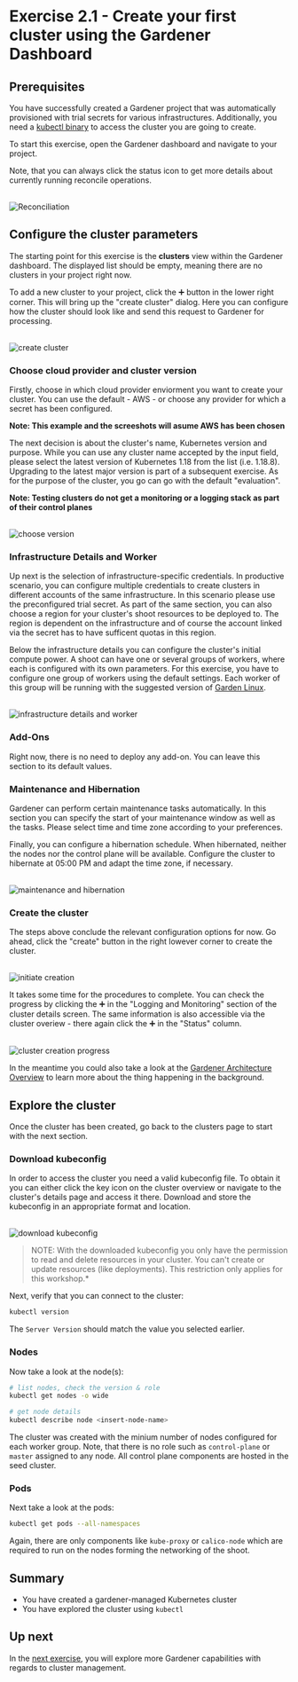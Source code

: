 # Exercise 2.1 - Create your first cluster using the Gardener Dashboard

## Prerequisites
You have successfully created a Gardener project that was automatically provisioned with trial secrets for various infrastructures. Additionally, you need a [kubectl binary](https://kubernetes.io/docs/tasks/tools/install-kubectl/) to access the cluster you are going to create.

To start this exercise, open the Gardener dashboard and navigate to your project.

Note, that you can always click the status icon to get more details about currently running reconcile operations.

<br>![Reconciliation](./images/02_00_01.png)

## Configure the cluster parameters
The starting point for this exercise is the **clusters** view within the Gardener dashboard. The displayed list should be empty, meaning there are no clusters in your project right now.

To add a new cluster to your project, click the :heavy_plus_sign: button in the lower right corner. This will bring up the "create cluster" dialog. Here you can configure how the cluster should look like and send this request to Gardener for processing.

<br>![create cluster](./images/02_01_01.png)

### Choose cloud provider and cluster version
Firstly, choose in which cloud provider enviorment you want to create your cluster. You can use the default - AWS - or choose any provider for which a secret has been configured.

**Note: This example and the screeshots will asume AWS has been chosen**

The next decision is about the cluster's name, Kubernetes version and purpose. While you can use any cluster name accepted by the input field, please select the latest version of Kubernetes 1.18 from the list (i.e. 1.18.8). Upgrading to the latest major version is part of a subsequent exercise. As for the purpose of the cluster, you go can go with the default "evaluation".

**Note: Testing clusters do not get a monitoring or a logging stack as part of their control planes**

<br>![choose version](./images/02_01_02.png)

### Infrastructure Details and Worker
Up next is the selection of infrastructure-specific credentials. In productive scenario, you can configure multiple credentials to create clusters in different accounts of the same infrastructure. In this scenario please use the preconfigured trial secret.
As part of the same section, you can also choose a region for your cluster's shoot resources to be deployed to. The region is dependent on the infrastructure and of course the account linked via the secret has to have sufficent quotas in this region.

Below the infrastructure details you can configure the cluster's initial compute power. A shoot can have one or several groups of workers, where each is configured with its own parameters. For this exercise, you have to configure one group of workers using  the default settings. Each worker of this group will be running with the suggested version of [Garden Linux](https://github.com/gardenlinux/gardenlinux).

<br>![infrastructure details and worker](./images/02_01_03.png)

### Add-Ons
Right now, there is no need to deploy any add-on. You can leave this section to its default values.

### Maintenance and Hibernation
Gardener can perform certain maintenance tasks automatically. In this section you can specify the start of your maintenance window as well as the tasks. Please select time and time zone according to your preferences.

Finally, you can configure a hibernation schedule. When hibernated, neither the nodes nor the control plane will be available. Configure the cluster to hibernate at 05:00 PM and adapt the time zone, if necessary.

<br>![maintenance and hibernation](./images/02_01_04.png)

### Create the cluster
The steps above conclude the relevant configuration options for now. Go ahead, click the "create" button in the right lowever corner to create the cluster.

<br>![initiate creation](./images/02_01_05.png)

It takes some time for the procedures to complete. You can check the progress by clicking the :heavy_plus_sign: in the "Logging and Monitoring" section of the cluster details screen. The same information is also accessible via the cluster overiew - there again click the :heavy_plus_sign: in the "Status" column.

<br>![cluster creation progress](./images/02_01_06.png)

In the meantime you could also take a look at the [Gardener Architecture Overview](https://gardener.cloud/documentation/concepts/architecture/) to learn more about the thing happening in the background.

## Explore the cluster
Once the cluster has been created, go back to the clusters page to start with the next section.

### Download kubeconfig
In order to access the cluster you need a valid kubeconfig file. To obtain it you can either click the key icon on the cluster overview or navigate to the cluster's details page and access it there. Download and store the kubeconfig in an appropriate format and location.

<br>![download kubeconfig](./images/02_01_07.png)

>NOTE: With the downloaded kubeconfig you only have the permission to read and delete resources in your cluster. You can't create or update resources (like deployments). This restriction only applies for this workshop.*

Next, verify that you can connect to the cluster:

```bash
kubectl version
```
The `Server Version` should match the value you selected earlier.

### Nodes
Now take a look at the node(s):

```bash
# list nodes, check the version & role
kubectl get nodes -o wide

# get node details
kubectl describe node <insert-node-name>
```

The cluster was created with the minium number of nodes configured for each worker group. Note, that there is no role such as `control-plane` or `master` assigned to any node. All control plane components are hosted in the seed cluster.

### Pods
Next take a look at the pods:

```bash
kubectl get pods --all-namespaces
```

Again, there are only components like `kube-proxy` or `calico-node` which are required to run on the nodes forming the networking of the shoot.

## Summary

- You have created a gardener-managed Kubernetes cluster
- You have explored the cluster using `kubectl`

## Up next
In the [next exercise](./02_cluster_ops.md), you will explore more Gardener capabilities with regards to cluster management.
